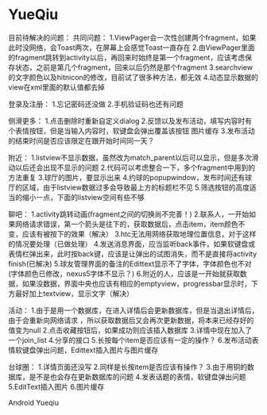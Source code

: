 YueQiu
======
目前待解决的问题：
共同问题：
1.ViewPager会一次性创建两个fragment，如果此时没网络，会Toast两次，在屏幕上会感觉Toast一直存在
2.由ViewPager里面的fragment跳转到activity以后，再回来时始终是第一个fragment，应该考虑保存状态，之前是第几个fragment，回来以后仍然是那个fragment
3.searchview 的文字颜色以及hitnicon的修改，目前试了很多种方法，都无效
4.动态显示数据的view在xml里面的默认值都去掉

登录及注册：
1.忘记密码还没做
2.手机验证码也还有问题

侧滑更多：
1.点击删除时重新自定义dialog
2.反馈以及发布活动，填写内容时有个表情按钮，但是当输入内容时，软键盘会弹出覆盖该按钮
图片缓存
3.发布活动的结束时间是否应该限定在跟开始时间同一天？



附近：
1.listview不显示数据，虽然改为match_parent以后可以显示，但是多次滑动以后还会出现不显示的问题
2.代码可以考虑整合一下，多个fragment中用到的方法重复
3.球厅的图片，要显示出来
4.约球的popupwindow，发布时间还有球厅的区域，由于listview数据过多会导致最上方的标题栏不见
5.筛选按钮的高度适当的缩小一点，下面的listview空间有些不够

聊吧：
1.activity跳转动画(fragment之间的切换尚不完善！)
2.联系人，一开始如果网络请求错误，第一个箭头是往下的，获取数据后，点击item，item颜色不变，应该有被按下的效果（解决）
3.htc无法用网络获取地理位置信息，对于这样的情况要处理（已做处理）
4.发送消息界面，应当监听back事件，如果软键盘或表情栏弹出来，此时按back键，应该是让弹出的试图消失，而不是直接将activity finish(已解决)
5.球友管理界面的备注的Edittext显示不了字体，字体颜色也不对(字体颜色已修改，nexus5字体不显示？)
6.附近的人，应该是一开始就获取数据，如果没数据，界面中央也应该有相应的emptyview，progressbar显示时，下方最好加上textview，显示文字（解决）

活动：
1.由于是用一个数据库，在进入详情后会更新数据库，但是当退出详情后，由于会重新向网络请求
，所以获取数据后又会再次更新数据，将本来已经存好的值变为null
2.点击收藏按钮后，如果成功则应该插入数据库
3.详情中现在加入了一个join_list
4.分享的接口
5.长按每个item是否应该有一定的操作？
6.发布活动表情软键盘弹出问题，Edittext插入图片与图片缓存

台球圈：
1.详情页面还没写
2.同样是长按item是否应该有操作？
3.由于用铜的数据库，是不是也会存在更新数据库的问题
4.发表话题的表情，软键盘弹出问题
5.EditText插入图片
6.图片缓存








Android Yueqiu
